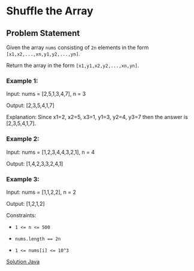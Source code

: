 # Shuffle the Array

## Problem Statement

Given the array `nums` consisting of `2n` elements in the form `[x1,x2,...,xn,y1,y2,...,yn]`.

Return the array in the form `[x1,y1,x2,y2,...,xn,yn]`.

### Example 1:

Input: nums = [2,5,1,3,4,7], n = 3

Output: [2,3,5,4,1,7] 

Explanation: Since x1=2, x2=5, x3=1, y1=3, y2=4, y3=7 then the answer is [2,3,5,4,1,7].

### Example 2:

Input: nums = [1,2,3,4,4,3,2,1], n = 4

Output: [1,4,2,3,3,2,4,1]

### Example 3:

Input: nums = [1,1,2,2], n = 2

Output: [1,2,1,2]

Constraints:

* `1 <= n <= 500`

* `nums.length == 2n`

* `1 <= nums[i] <= 10^3`

[Solution Java](./solution.java)

